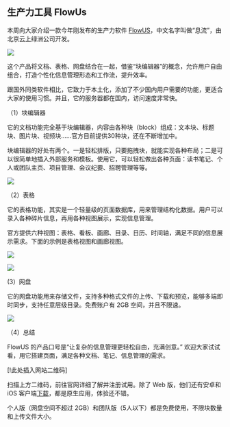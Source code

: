 ## 生产力工具 FlowUs

本周向大家介绍一款今年刚发布的生产力软件 [FlowUS](https://flowus.cn/)，中文名字叫做“息流”，由北京云上绿洲公司开发。

![](https://cdn.allflow.cn/oss/73a5d8d9-22df-4c2a-8a41-87190214cd86/fabbfdef-9772-44a8-8d17-7ae12247328b/%E5%B1%8F%E5%B9%95%E5%BF%AB%E7%85%A7%202022-01-11%20%E4%B8%8B%E5%8D%889.14.14.png?filename=%E5%B1%8F%E5%B9%95%E5%BF%AB%E7%85%A7%202022-01-11%20%E4%B8%8B%E5%8D%889.14.14.png&time=1652412463&token=7facc7df4191e2e1d46ce3f1dc11b533)

这个产品将文档、表格、网盘结合在一起，借鉴“块编辑器”的概念，允许用户自由组合，打造个性化信息管理形态和工作流，提升效率。

跟国外同类软件相比，它致力于本土化，添加了不少国内用户需要的功能，更适合大家的使用习惯。并且，它的服务器都在国内，访问速度非常快。

（1）块编辑器

它的文档功能完全基于块编辑器，内容由各种块（block）组成：文本块、标题块、图片块、视频块……官方目前提供30种块，还在不断增加中。

块编辑器的好处有两个。一是轻松排版，只要拖拽块，就能实现各种布局；二是可以很简单地插入外部服务和模板。使用它，可以轻松做出各种页面：读书笔记、个人或团队主页、项目管理、会议纪要、招聘管理等等。
 
![](https://pic4.zhimg.com/80/v2-57eafa508baf8c39f110039cc1006bf7_720w.jpg)

（2）表格

它的表格功能，其实是一个轻量级的页面数据库，用来管理结构化数据。用户可以录入各种碎片信息，再用各种视图展示，实现信息管理。

官方提供六种视图：表格、看板、画廊、目录、日历、时间轴，满足不同的信息展示需求。下面的示例是表格视图和画廊视图。

![](https://cdn.allflow.cn/oss/cb514338-6f70-429b-97b9-580c7e3ace59/462b1300-f95b-4598-8645-ea30a3686f6a/%E5%B1%8F%E5%B9%95%E5%BF%AB%E7%85%A7%202022-01-23%20%E4%B8%8A%E5%8D%882.05.17.png?filename=%E5%B1%8F%E5%B9%95%E5%BF%AB%E7%85%A7%202022-01-23%20%E4%B8%8A%E5%8D%882.05.17.png&time=1652416285&token=8cd7d94bf927b9c3f210f01bf3e73f93)

![](https://cdn.allflow.cn/oss/6e4d4b08-4d4a-4434-89a1-3b3ffae67db2/5298c831-dc68-4d64-8ba6-5d9495f31a6b/%E5%B1%8F%E5%B9%95%E5%BF%AB%E7%85%A7%202022-01-23%20%E4%B8%8A%E5%8D%882.48.03.png?filename=%E5%B1%8F%E5%B9%95%E5%BF%AB%E7%85%A7%202022-01-23%20%E4%B8%8A%E5%8D%882.48.03.png&time=1652416286&token=c775d10789c96f8dd604a51afa0ef233)

(3）网盘

它的网盘功能用来存储文件，支持多种格式文件的上传、下载和预览，能够多端即时同步，支持任意层级目录。免费账户有 2GB 空间，并且不限速。

![](https://pic1.zhimg.com/80/v2-06051c4fd216c3510bd297eac9d3395c_720w.jpg)

（4）总结

FlowUS 的产品口号是“让复杂的信息管理更轻松自由，充满创意。” 欢迎大家试试看，用它搭建页面，满足各种文档、笔记、信息管理的需求。

[!此处插入网站二维码]

扫描上方二维码，前往官网详细了解并注册试用。除了 Web 版，他们还有安卓和 iOS 客户端[下载](https://flowus.cn/download)，都是原生应用，体验还不错。

个人版（网盘空间不超过 2GB）和团队版（5人以下）都是免费使用，不限块数量和上传文件大小。
